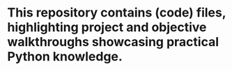 # This repository contains (code) files, highlighting project and objective walkthroughs showcasing practical Python knowledge.
